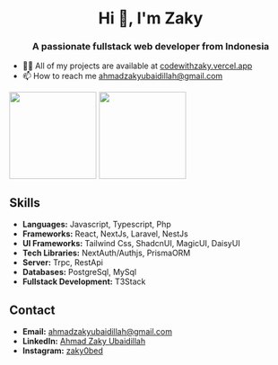 <div>
  <h1 align="center">Hi 👋, I'm Zaky</h1>
  <h3 align="center">A passionate fullstack web developer from Indonesia</h3>
</div>

<div>
  <ul>
    <li>👨‍💻 All of my projects are available at <a href="https://codewithzaky.vercel.app" target="_blank">codewithzaky.vercel.app</a></li>
    <li>📫 How to reach me <a href="mailto:ahmadzakyubaidillah@gmail.com">ahmadzakyubaidillah@gmail.com</a></li>
  </ul>
</div>

<div align="left">
  <a href="https://github.com/CodeWithZaky/">
    <div style="display: flex; flex-direction: row; gap: 5px; align-items: center;">
      <img src="https://github-readme-stats.vercel.app/api?username=CodeWithZaky&show_icons=true&theme=tokyonight&hide=contribs,issues" style="height: 155px;" />
      <img src="https://github-readme-stats.vercel.app/api/top-langs?username=CodeWithZaky&show_icons=true&theme=tokyonight&hide=contribs,issues" style="height: 155px;" />
    </div>
  </a>
</div>

## Skills
- **Languages:** Javascript, Typescript, Php
- **Frameworks:** React, NextJs, Laravel, NestJs
- **UI Frameworks:** Tailwind Css, ShadcnUI, MagicUI, DaisyUI
- **Tech Libraries:** NextAuth/Authjs, PrismaORM 
- **Server:** Trpc, RestApi
- **Databases:** PostgreSql, MySql
- **Fullstack Development:** T3Stack

## Contact

- **Email:** [ahmadzakyubaidillah@gmail.com](mailto:ahmadzakyubaidillah@gmail.com)
- **LinkedIn:** [Ahmad Zaky Ubaidillah](https://www.linkedin.com/in/ahmad-zaky-ubaidillah)
- **Instagram:** [zaky0bed](https://www.instagram.com/zaky0bed)
